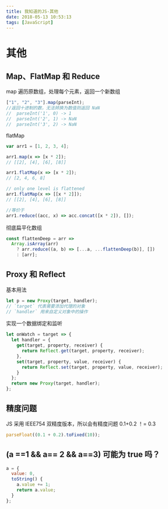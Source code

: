 ```yaml
---
title: 我知道的JS-其他
date: 2018-05-13 10:53:13
tags: [JavaScript]
---
```


# 其他

## Map、FlatMap 和 Reduce

map 遍历原数组，处理每个元素，返回一个新数组

```javascript
["1", "2", "3"].map(parseInt);
//返回十进制的数，无法转换为数值则返回 NaN
//  parseInt('1', 0) -> 1
//  parseInt('2', 1) -> NaN
//  parseInt('3', 2) -> NaN
```

<!--more-->

flatMap

```javascript
var arr1 = [1, 2, 3, 4];

arr1.map(x => [x * 2]);
// [[2], [4], [6], [8]]

arr1.flatMap(x => [x * 2]);
// [2, 4, 6, 8]

// only one level is flattened
arr1.flatMap(x => [[x * 2]]);
// [[2], [4], [6], [8]]

//等价于
arr1.reduce((acc, x) => acc.concat([x * 2]), []);
```

彻底扁平化数组

```javascript
const flattenDeep = arr =>
  Array.isArray(arr)
    ? arr.reduce((a, b) => [...a, ...flattenDeep(b)], [])
    : [arr];
```

## Proxy 和 Reflect

基本用法

```javascript
let p = new Proxy(target, handler);
// `target` 代表需要添加代理的对象
// `handler` 用来自定义对象中的操作
```

实现一个数据绑定和监听

```javascript
let onWatch = target => {
  let handler = {
    get(target, property, receiver) {
      return Reflect.get(target, property, receiver);
    },
    set(target, property, value, receiver) {
      return Reflect.set(target, property, value, receiver);
    }
  };
  return new Proxy(target, handler);
};
```

## 精度问题

JS 采用 IEEE754 双精度版本，所以会有精度问题
0.1+0.2 ！= 0.3

```javascript
parseFloat((0.1 + 0.2).toFixed(10));
```

## (a ==1 && a== 2 && a==3) 可能为 true 吗？

```javascript
a = {
  value: 0,
  toString() {
    a.value += 1;
    return a.value;
  }
};
```
